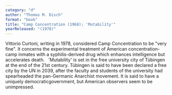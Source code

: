 ```yaml
---
category: "d"
author: "Thomas M. Disch"
format: "book"
title: "Camp Concentration (1968); 'Mutability'"
yearReleased: "(1978)"
---
```

Vittorio Curtoni, writing in 1978, considered Camp Concentration to be "very fine". It concerns the experimental treatment of American concentration-camp inmates with a syphilis-derived drug which enhances intelligence but accelerates death.
 
'Mutability' is set in the free university city of Tübingen at the end of the 21st century. Tübingen is said to have been declared a free city by the UN in 2039, after the faculty and students of the university had spearheaded the pan-Germanic Anarchist movement. It is said to have a uniquely democraticgovernment, but American observers seem to be unimpressed.
 
 